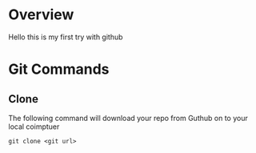 # Overview

Hello this is my first try with github

# Git Commands

## Clone

The following command will download your repo from Guthub on to your local coimptuer
```
git clone <git url>
```
